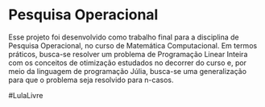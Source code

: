 # Pesquisa Operacional

Esse projeto foi desenvolvido como trabalho final para a disciplina de Pesquisa Operacional, no curso de Matemática Computacional. Em termos práticos, busca-se resolver um problema de Programação Linear Inteira com os conceitos de otimização estudados no decorrer do curso e, por meio da linguagem de programação Júlia, busca-se uma generalização para que o problema seja resolvido para n-casos.

#LulaLivre

